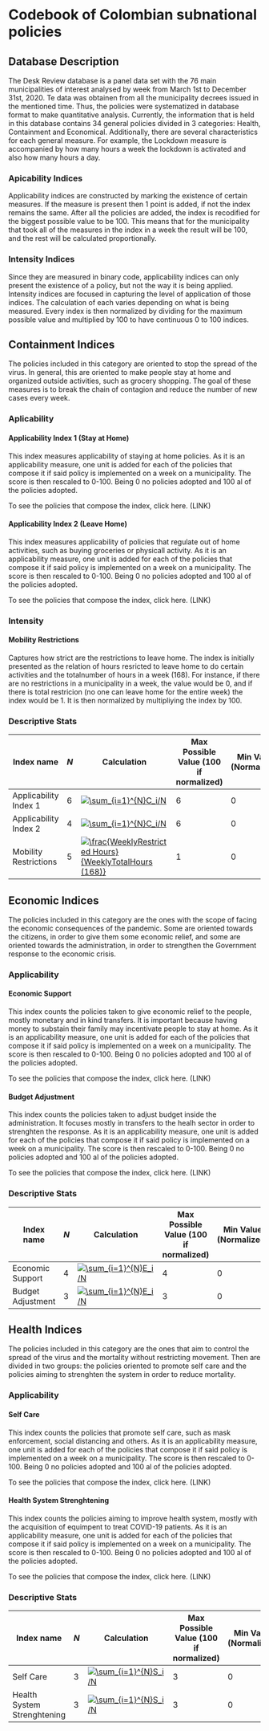 # Codebook of Colombian subnational policies
## Database Description

The Desk Review database is a panel data set with the 76 main municipalities of interest analysed by week from March 1st to December 31st, 2020. Te data was obtainen from all the municipality decrees issued in the mentioned time. Thus, the policies were systematized in database format to make quantitative analysis. Currently, the information that is held in this database contains 34 general policies divided in 3 categories: Health, Containment and Economical. Additionally, there are several characteristics for each general measure. For example, the Lockdown measure is accompanied by how many hours a week the lockdown is activated and also how many hours a day. 

### Apicability Indices

Applicability indices are constructed by marking the existence of certain measures. If the measure is present then 1 point is added, if not the index remains the same. After all the policies are added, the index is recodified for the biggest possible value to be 100. This means that for the municipality that took all of the measures in the index in a week the result will be 100, and the rest will be calculated proportionally. 

### Intensity Indices

Since they are measured in binary code, applicability indices can only present the existence of a policy, but not the way it is being applied. Intensity indices are focused in capturing the level of application of those indices. The calculation of each varies depending on what is being measured. Every index is then normalized by dividing for the maximum possible value and multiplied by 100 to have continuous 0 to 100 indices. 

## Containment Indices
The policies included in this category are oriented to stop the spread of the virus. In general, this are oriented to make people stay at home and organized outside activities, such as grocery shopping. The goal of these measures is to break the chain of contagion and reduce the number of new cases every week.

### Aplicability
#### Applicability Index 1 (Stay at Home)
This index measures applicability of staying at home policies. As it is an applicability measure, one unit is added for each of the policies that compose it if said policy is implemented on a week on a municipality. The score is then rescaled to 0-100. Being 0 no policies adopted and 100 al of the policies adopted.

To see the policies that compose the index, click here. (LINK)
#### Applicability Index 2 (Leave Home)
This index measures applicability of policies that regulate out of home activities, such as buying groceries or physicall  activity. As it is an applicability measure, one unit is added for each of the policies that compose it if said policy is implemented on a week on a municipality. The score is then rescaled to 0-100. Being 0 no policies adopted and 100 al of the policies adopted.

To see the policies that compose the index, click here. (LINK)
### Intensity
#### Mobility Restrictions
Captures how strict are the restrictions to leave home. The index is initially presented as the relation of hours resricted to leave home to do certain activities and the totalnumber of hours in a week (168). For instance, if there are no restrictions in a municipality in a week, the value would be 0, and if there is total restricion (no one can leave home for  the  entire week) the index would be 1. It is then normalized by multipliying the index by 100.

### Descriptive Stats
Index name | _N_ | Calculation | Max Possible Value (100 if normalized) | Min Value (Normalized) |  Max Value (Normalized) | Mean (Normalized) |  
| --- | --- | --- | --- | --- | --- | --- |  
| Applicability Index 1 |  6 |<a href="https://www.codecogs.com/eqnedit.php?latex=\sum_{i=1}^{N}C_i/N" target="_blank"><img src="https://latex.codecogs.com/gif.latex?\sum_{i=1}^{N}C_i/N" title="\sum_{i=1}^{N}C_i/N" /></a> |  6 | 0 | 100  |54.848|    
| Applicability Index 2 |  4 | <a href="https://www.codecogs.com/eqnedit.php?latex=\sum_{i=1}^{N}C_i/N" target="_blank"><img src="https://latex.codecogs.com/gif.latex?\sum_{i=1}^{N}C_i/N" title="\sum_{i=1}^{N}C_i/N" /></a> | 6 | 0 | 100| 35.210 | 
| Mobility Restrictions |  5 | <a href="https://www.codecogs.com/eqnedit.php?latex=\frac{WeeklyRestricted&space;Hours}{WeeklyTotalHours&space;(168)}" target="_blank"><img src="https://latex.codecogs.com/gif.latex?\frac{WeeklyRestricted&space;Hours}{WeeklyTotalHours&space;(168)}" title="\frac{WeeklyRestricted Hours}{WeeklyTotalHours (168)}" /></a> | 1 |  0 | 93.452 | 40.874 | 

## Economic Indices
The policies included in this category are the ones with the scope of facing the economic consequences of the pandemic. Some are oriented towards the citizens, in order to give them some economic relief, and some are oriented towards the administration, in order to strengthen the Government response to the economic crisis.
### Applicability
#### Economic Support
This index counts the policies taken to give economic relief to the people, mostly monetary and in kind transfers. It is important because having money to substain their family may incentivate people to stay at home.  As it is an applicability measure, one unit is added for each of the policies that compose it if said policy is implemented on a week on a municipality. The score is then rescaled to 0-100. Being 0 no policies adopted and 100 al of the policies adopted.

To see the policies that compose the index, click here. (LINK) 
#### Budget Adjustment
This index counts the policies taken to adjust budget inside the administration. It focuses mostly in transfers to the healh sector in order to strenghten the response. As it is an applicability measure, one unit is added for each of the policies that compose it if said policy is implemented on a week on a municipality. The score is then rescaled to 0-100. Being 0 no policies adopted and 100 al of the policies adopted.

To see the policies that compose the index, click here. (LINK)


### Descriptive Stats
Index name | _N_ | Calculation | Max Possible Value (100 if normalized) | Min Value (Normalized) |  Max Value (Normalized) | Mean (Normalized) |  
| --- | --- | --- | --- | --- | --- | --- |  
| Economic Support|  4 | <a href="https://www.codecogs.com/eqnedit.php?latex=\sum_{i=1}^{N}E_i/N" target="_blank"><img src="https://latex.codecogs.com/gif.latex?\sum_{i=1}^{N}E_i/N" title="\sum_{i=1}^{N}E_i/N" /></a> |  4 | 0 | 100  |25.022 |   
| Budget Adjustment | 3 | <a href="https://www.codecogs.com/eqnedit.php?latex=\sum_{i=1}^{N}E_i/N" target="_blank"><img src="https://latex.codecogs.com/gif.latex?\sum_{i=1}^{N}E_i/N" title="\sum_{i=1}^{N}E_i/N" /></a>| 3 | 0 | 100| 33.395 | 


## Health Indices
The policies included in this category are the ones that aim to control the spread of the virus and the mortality without restricting movement. Then are divided in two groups: the policies oriented to promote self care and the policies aiming to strenghten the system in order to reduce mortality.

### Applicability
#### Self Care
This index counts the policies that promote self care, such as mask enforcement, social distancing and others. As it is an applicability measure, one unit is added for each of the policies that compose it if said policy is implemented on a week on a municipality. The score is then rescaled to 0-100. Being 0 no policies adopted and 100 al of the policies adopted.

To see the policies that compose the index, click here. (LINK)
#### Health System Strenghtening
This index counts the policies aiming to improve health system, mostly with the acquisition of equimpent to treat COVID-19 patients. As it is an applicability measure, one unit is added for each of the policies that compose it if said policy is implemented on a week on a municipality. The score is then rescaled to 0-100. Being 0 no policies adopted and 100 al of the policies adopted.

To see the policies that compose the index, click here. (LINK)


### Descriptive Stats
Index name | _N_ | Calculation | Max Possible Value (100 if normalized) | Min Value (Normalized) |  Max Value (Normalized) | Mean (Normalized) |  
| --- | --- | --- | --- | --- | --- | --- |  
| Self Care|  3 | <a href="https://www.codecogs.com/eqnedit.php?latex=\sum_{i=1}^{N}S_i/N" target="_blank"><img src="https://latex.codecogs.com/gif.latex?\sum_{i=1}^{N}S_i/N" title="\sum_{i=1}^{N}S_i/N" /></a> | 3 | 0 | 75  |29.274 |   
| Health System Strenghtening | 3 | <a href="https://www.codecogs.com/eqnedit.php?latex=\sum_{i=1}^{N}S_i/N" target="_blank"><img src="https://latex.codecogs.com/gif.latex?\sum_{i=1}^{N}S_i/N" title="\sum_{i=1}^{N}S_i/N" /></a>| 3 | 0 | 50| 7.916 | 

